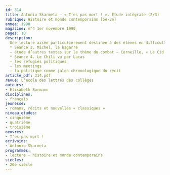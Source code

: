 ```yaml
---
id: 314
title: Antonio Skarmeta – « T’es pas mort ! ». Étude intégrale (2/3)
rubrique: Histoire et monde contemporains [5e-3e]
annee: 1990
magazine: n°4 1er novembre 1990
pages: 10
description: 
  Une lecture aisée particulièrement destinée à des élèves en difficulté. L’histoire d’un immigré chilien en France
  * Séance 3. Michel, la bagarre
  – étude d’autres textes sur le thème du combat – Corneille, « Le Cid », Dumas, « Les Trois Mousquetaires », Hermary-Vieille, « Le Rivage des adieux », Hugo, « Le Mariage de Roland » dans « La Légende des siècles », Vallès, « L’Enfant », Pagnol, « Le Temps des secrets »
  * Séance 4. Le Chili vu par Lucas
  – les réfugiés politiques
  – les meetings
  – la politique comme jalon chronologique du récit
article_pdf: 314.pdf
revue: L’école des lettres des collèges
auteurs:
- Élisabeth Bormann
disciplines:
- français
jeunesse:
- romans, récits et nouvelles « classiques »
niveau_etudes:
- cinquième
- quatrième
- troisième
oeuvres:
- T’es pas mort !
ecrivains:
- Antonio Skarmeta
programmes:
- lecture - histoire et monde contemporains
siecles:
- 20e siècle
---
```

